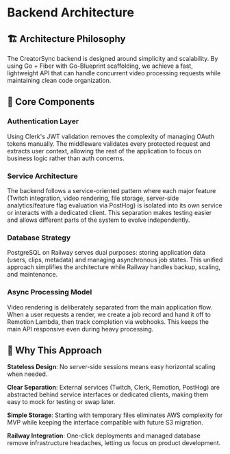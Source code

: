 # Backend Architecture

## 🏗️ Architecture Philosophy

The CreatorSync backend is designed around simplicity and scalability. By using Go + Fiber with Go-Blueprint scaffolding, we achieve a fast, lightweight API that can handle concurrent video processing requests while maintaining clean code organization.

## 🧱 Core Components

### Authentication Layer

Using Clerk's JWT validation removes the complexity of managing OAuth tokens manually. The middleware validates every protected request and extracts user context, allowing the rest of the application to focus on business logic rather than auth concerns.

### Service Architecture

The backend follows a service-oriented pattern where each major feature (Twitch integration, video rendering, file storage, server-side analytics/feature flag evaluation via PostHog) is isolated into its own service or interacts with a dedicated client. This separation makes testing easier and allows different parts of the system to evolve independently.

### Database Strategy

PostgreSQL on Railway serves dual purposes: storing application data (users, clips, metadata) and managing asynchronous job states. This unified approach simplifies the architecture while Railway handles backup, scaling, and maintenance.

### Async Processing Model

Video rendering is deliberately separated from the main application flow. When a user requests a render, we create a job record and hand it off to Remotion Lambda, then track completion via webhooks. This keeps the main API responsive even during heavy processing.

## 🎯 Why This Approach

**Stateless Design**: No server-side sessions means easy horizontal scaling when needed.

**Clear Separation**: External services (Twitch, Clerk, Remotion, PostHog) are abstracted behind service interfaces or dedicated clients, making them easy to mock for testing or swap later.

**Simple Storage**: Starting with temporary files eliminates AWS complexity for MVP while keeping the interface compatible with future S3 migration.

**Railway Integration**: One-click deployments and managed database remove infrastructure headaches, letting us focus on product development.
